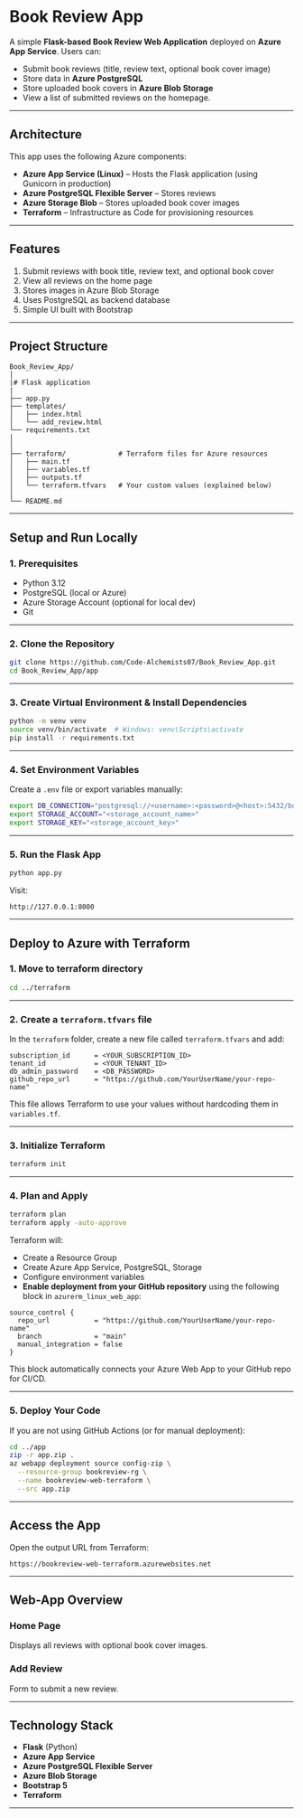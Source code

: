 
# Book Review App

A simple **Flask-based Book Review Web Application** deployed on **Azure App Service**.
Users can:

* Submit book reviews (title, review text, optional book cover image)
* Store data in **Azure PostgreSQL**
* Store uploaded book covers in **Azure Blob Storage**
* View a list of submitted reviews on the homepage.

---

## **Architecture**

This app uses the following Azure components:

* **Azure App Service (Linux)** – Hosts the Flask application (using Gunicorn in production)
* **Azure PostgreSQL Flexible Server** – Stores reviews
* **Azure Storage Blob** – Stores uploaded book cover images
* **Terraform** – Infrastructure as Code for provisioning resources

---

## **Features**

1. Submit reviews with book title, review text, and optional book cover
2. View all reviews on the home page
3. Stores images in Azure Blob Storage
4. Uses PostgreSQL as backend database
5. Simple UI built with Bootstrap

---

## **Project Structure**

```
Book_Review_App/
│
|# Flask application
|
├── app.py
├── templates/
│   ├── index.html
│   └── add_review.html
└── requirements.txt
│
│
├── terraform/             # Terraform files for Azure resources
│   ├── main.tf
│   ├── variables.tf
│   ├── outputs.tf
│   └── terraform.tfvars   # Your custom values (explained below)
│
└── README.md
```

---

## **Setup and Run Locally**

### **1. Prerequisites**

* Python 3.12
* PostgreSQL (local or Azure)
* Azure Storage Account (optional for local dev)
* Git

---

### **2. Clone the Repository**

```bash
git clone https://github.com/Code-Alchemists07/Book_Review_App.git
cd Book_Review_App/app
```

---

### **3. Create Virtual Environment & Install Dependencies**

```bash
python -m venv venv
source venv/bin/activate  # Windows: venv\Scripts\activate
pip install -r requirements.txt
```

---

### **4. Set Environment Variables**

Create a `.env` file or export variables manually:

```bash
export DB_CONNECTION="postgresql://<username>:<password>@<host>:5432/bookreviewdb"
export STORAGE_ACCOUNT="<storage_account_name>"
export STORAGE_KEY="<storage_account_key>"
```

---

### **5. Run the Flask App**

```bash
python app.py
```

Visit:

```
http://127.0.0.1:8000
```

---

## **Deploy to Azure with Terraform**

### **1. Move to terraform directory**

```bash
cd ../terraform
```

---

### **2. Create a `terraform.tfvars` file**

In the `terraform` folder, create a new file called `terraform.tfvars` and add:

```hcl
subscription_id      = <YOUR_SUBSCRIPTION_ID>
tenant_id            = <YOUR_TENANT_ID>
db_admin_password    = <DB_PASSWORD>
github_repo_url      = "https://github.com/YourUserName/your-repo-name"
```

This file allows Terraform to use your values without hardcoding them in `variables.tf`.

---

### **3. Initialize Terraform**

```bash
terraform init
```

---

### **4. Plan and Apply**

```bash
terraform plan
terraform apply -auto-approve
```

Terraform will:

* Create a Resource Group
* Create Azure App Service, PostgreSQL, Storage
* Configure environment variables
* **Enable deployment from your GitHub repository** using the following block in `azurerm_linux_web_app`:

```hcl
source_control {
  repo_url           = "https://github.com/YourUserName/your-repo-name"
  branch             = "main"
  manual_integration = false
}
```
This block automatically connects your Azure Web App to your GitHub repo for CI/CD.

---

### **5. Deploy Your Code**

If you are not using GitHub Actions (or for manual deployment):

```bash
cd ../app
zip -r app.zip .
az webapp deployment source config-zip \
  --resource-group bookreview-rg \
  --name bookreview-web-terraform \
  --src app.zip
```

---

## **Access the App**

Open the output URL from Terraform:

```
https://bookreview-web-terraform.azurewebsites.net
```

---

## **Web-App Overview**

### Home Page

Displays all reviews with optional book cover images.

### Add Review

Form to submit a new review.

---

## **Technology Stack**

* **Flask** (Python)
* **Azure App Service**
* **Azure PostgreSQL Flexible Server**
* **Azure Blob Storage**
* **Bootstrap 5**
* **Terraform**

---
